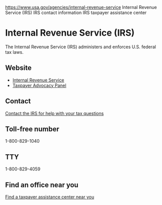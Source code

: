 

https://www.usa.gov/agencies/internal-revenue-service
Internal Revenue Service (IRS)
IRS contact information
IRS taxpayer assistance center

Internal Revenue Service (IRS)
==============================

The Internal Revenue Service (IRS) administers and enforces U.S. federal tax laws.

Website
-------

* [Internal Revenue Service](https://www.irs.gov)
* [Taxpayer Advocacy Panel](https://www.improveirs.org/)

Contact
-------

[Contact the IRS for help with your tax questions](https://www.irs.gov/help/telephone-assistance)

Toll-free number
----------------

1-800-829-1040

TTY
---

1-800-829-4059

Find an office near you
-----------------------

[Find a taxpayer assistance center near you](https://www.irs.gov/help/contact-your-local-irs-office)
